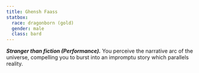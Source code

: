 ```yaml
---
title: Ghensh Faass
statbox:
  race: dragonborn (gold)
  gender: male
  class: bard
---
```


***Stranger than fiction (Performance).*** You perceive the narrative arc of the universe, compelling you to burst into an impromptu story which parallels reality.
